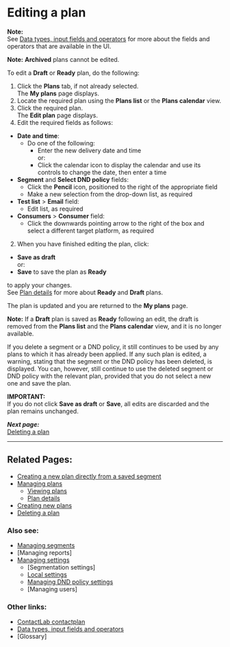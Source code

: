 # Editing a plan

**Note:**  
See [Data types, input fields and operators](InputBoxOperators.md) for more about the fields and operators that are available in the UI.  

**Note:**
**Archived** plans cannot be edited.  

To edit a **Draft** or **Ready** plan, do the following:

1. Click the **Plans** tab, if not already selected.  
  The **My plans** page displays.  
2. Locate the required plan using the **Plans list** or the **Plans calendar** view.  
3. Click the required plan.  
  The **Edit plan** page displays.  
1. Edit the required fields as follows:  
  - **Date and time**:  
    - Do one of the following:  
      - Enter the new delivery date and time  
        or:  
      - Click the calendar icon to display the calendar and use its controls to change the date, then enter a time  
  - **Segment** and **Select DND policy** fields:  
    - Click the **Pencil** icon, positioned to the right of the appropriate field  
    - Make a new selection from the drop-down list, as required  
  - **Test list** > **Email** field:  
    - Edit list, as required  
  - **Consumers** > **Consumer** field:  
    - Click the downwards pointing arrow to the right of the box and select a different target platform, as required  
2. When you have finished editing the plan, click:  
  
  - **Save as draft**  
   or:  
  - **Save** to save the plan as **Ready**  
  
  to apply your changes.  
  See [Plan details](PlanDetails.md) for more about **Ready** and **Draft** plans.  

The plan is updated and you are returned to the **My plans** page.  

**Note:**
If a **Draft** plan is saved as **Ready** following an edit, the draft is removed from the **Plans list** and the **Plans calendar** view, and it is no longer available.  

If you delete a segment or a DND policy, it still continues to be used by any plans to which it has already been applied. If any such plan is edited, a warning, stating that the segment or the DND policy has been deleted, is displayed. You can, however, still continue to use the deleted segment or DND policy with the relevant plan, provided that you do not select a new one and save the plan.  

**IMPORTANT:**  
If you do not click **Save as draft** or **Save**, all edits are discarded and the plan remains unchanged.  

***Next page:***  
[Deleting a plan](DeletingPlans.md)  

----------

## Related Pages:  

- [Creating a new plan directly from a saved segment](CreatingPlanFromSegment.md)  
- [Managing plans](ManagingPlans.md)  
  - [Viewing plans](ViewingPlans.md)  
  - [Plan details](PlanDetails.md)  
- [Creating new plans](CreatingNewPlans.md)  
- [Deleting a plan](DeletingPlans.md)  

### Also see:  

- [Managing segments](ManagingSegments.md)  
- [Managing reports]  
- [Managing settings](ManagingSettings.md)  
  - [Segmentation settings]  
  - [Local settings](LocalSettings.md)  
  - [Managing DND policy settings](ManagingDND.md)  
  - [Managing users]  

### Other links:  

- [ContactLab contactplan](Home.md)  
- [Data types, input fields and operators](InputBoxOperators.md)  
- [Glossary]  
